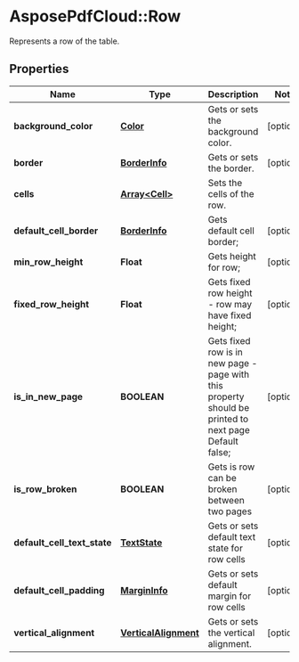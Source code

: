 ﻿# AsposePdfCloud::Row
Represents a row of the table.

## Properties
Name | Type | Description | Notes
------------ | ------------- | ------------- | -------------
**background_color** | [**Color**](Color.md) | Gets or sets the background color. | [optional] 
**border** | [**BorderInfo**](BorderInfo.md) | Gets or sets the border. | [optional] 
**cells** | [**Array&lt;Cell&gt;**](Cell.md) | Sets the cells of the row. | 
**default_cell_border** | [**BorderInfo**](BorderInfo.md) | Gets default cell border; | [optional] 
**min_row_height** | **Float** | Gets height for row; | [optional] 
**fixed_row_height** | **Float** | Gets fixed row height - row may have fixed height; | [optional] 
**is_in_new_page** | **BOOLEAN** | Gets fixed row is in new page - page with this property should be printed to next page Default false; | [optional] 
**is_row_broken** | **BOOLEAN** | Gets is row can be broken between two pages | [optional] 
**default_cell_text_state** | [**TextState**](TextState.md) | Gets or sets default text state for row cells | [optional] 
**default_cell_padding** | [**MarginInfo**](MarginInfo.md) | Gets or sets default margin for row cells | [optional] 
**vertical_alignment** | [**VerticalAlignment**](VerticalAlignment.md) | Gets or sets the vertical alignment. | [optional] 


